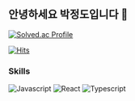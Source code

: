 ## 안녕하세요 박정도입니다 🙂


[![Solved.ac Profile](http://mazassumnida.wtf/api/v2/generate_badge?boj=chumjio1o)](https://solved.ac/chumjio1o/)

[![Hits](https://hits.seeyoufarm.com/api/count/incr/badge.svg?url=https%3A%2F%2Fgithub.com%2Fjeongdopark&count_bg=%2379C83D&title_bg=%23555555&icon=&icon_color=%23E7E7E7&title=hits&edge_flat=false)](https://hits.seeyoufarm.com)
### Skills
![Javascript](https://img.shields.io/badge/Javascript-F7DF1E.svg?&style=for-the-badge&logo=Javascript&logoColor=black)
![React](https://img.shields.io/badge/React-61DAFB.svg?&style=for-the-badge&logo=React&logoColor=black)
![Typescript](https://img.shields.io/badge/Typescript-3178C6.svg?&style=for-the-badge&logo=Typescript&logoColor=black)

<!--
**jeongdopark/jeongdopark** is a ✨ _special_ ✨ repository because its `README.md` (this file) appears on your GitHub profile.

Here are some ideas to get you started:

- 🔭 I’m currently working on ...
- 🌱 I’m currently learning ...
- 👯 I’m looking to collaborate on ...
- 🤔 I’m looking for help with ...
- 💬 Ask me about ...
- 📫 How to reach me: ...
- 😄 Pronouns: ...
- ⚡ Fun fact: ...
-->
